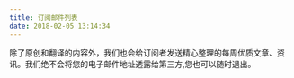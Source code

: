 ```yaml
---
title: 订阅邮件列表
date: 2018-02-05 13:14:34
---
```


除了原创和翻译的内容外，我们也会给订阅者发送精心整理的每周优质文章、资讯。我们绝不会将您的电子邮件地址透露给第三方,您也可以随时退出。
